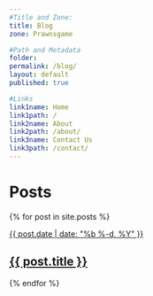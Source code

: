 ```yaml
---
#Title and Zone:
title: Blog
zone: Prawnsgame

#Path and Metadata
folder:
permalink: /blog/
layout: default
published: true

#Links
link1name: Home
link1path: /
link2name: About
link2path: /about/
link3name: Contact Us
link3path: /contact/
---
```


Posts
=====

{% for post in site.posts %}
<div>
<a href="{{ site.url }}{{ post.url }}">
<p>{{ post.date | date: "%b %-d, %Y" }}</p>
<h2>{{ post.title }}</h2>
</a>
<div>
{% endfor %}

<!--<p class="rss-subscribe">subscribe <a href="{{ "/feed.xml" | prepend: site.baseurl }}">via RSS</a></p>-->
